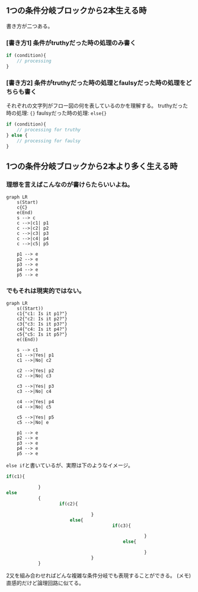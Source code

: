 ## 1つの条件分岐ブロックから**2本**生える時
書き方が二つある。
    
### [書き方1] 条件がtruthyだった時の処理のみ書く        
```jsx
if (condition){
    // processing
}
```
### [書き方2] 条件がtruthyだった時の処理とfaulsyだった時の処理をどちらも書く
それぞれの文字列がフロー図の何を表しているのかを理解する。
truthyだった時の処理: `{}`
faulsyだった時の処理: `else{}`        
```jsx
if (condition){
    // processing for truthy
} else {
    // processing for faulsy
}
```
## 1つの条件分岐ブロックから**2本より多く**生える時
### 理想を言えばこんなのが書けらたらいいよね。     
```mermaid
graph LR
    s(Start)
    c{C}
    e(End)
    s --> c
    c -->|c1| p1
    c -->|c2| p2
    c -->|c3| p3
    c -->|c4| p4
    c -->|c5| p5
    
    p1 --> e
    p2 --> e
    p3 --> e
    p4 --> e
    p5 --> e
```
### でもそれは現実的ではない。
```mermaid
graph LR
    s((Start))
    c1{"c1: Is it p1?"}
    c2{"c2: Is it p2?"}
    c3{"c3: Is it p3?"}
    c4{"c4: Is it p4?"}
    c5{"c5: Is it p5?"}
    e((End))
    
    s --> c1
    c1 -->|Yes| p1
    c1 -->|No| c2

    c2 -->|Yes| p2
    c2 -->|No| c3
    
    c3 -->|Yes| p3
    c3 -->|No| c4
    
    c4 -->|Yes| p4
    c4 -->|No| c5
    
    c5 -->|Yes| p5
    c5 -->|No| e
    
    p1 --> e
    p2 --> e
    p3 --> e
    p4 --> e
    p5 --> e
```
        
`else if`と書いているが、実際は下のようなイメージ。

```jsx
if(c1){

            }
else
            {
                    if(c2){

                                }
                        else{
                                        if(c3){

                                                    }
                                            else{

                                                    }
                                }
            }
```
2又を組み合わせればどんな複雑な条件分岐でも表現することができる。
(メモ)直感的だけど論理回路に似てる。
